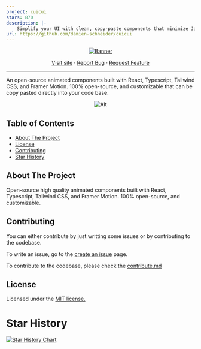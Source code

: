 ```yaml
---
project: cuicui
stars: 870
description: |-
    Simplify your UI with clean, copy-paste components that minimize JavaScript, maximize CSS, spark creativity, and empower you with code you fully own and understand.
url: https://github.com/damien-schneider/cuicui
---
```


<div align="center">
  <a href="https://github.com/damien-schneider/cuicui">
     <img src="/apps/website/public/metadata/banner-image.png" alt="Banner" />
  </a>
  <!-- <h1 align="left">CuiCui - A high quality react copy paste components library</h1> -->
  <p>
    <a href="https://cuicui.day/">Visit site</a>
    ·
    <a href="https://github.com/damien-schneider/cuicui/issues">Report Bug</a>
    ·
    <a href="https://github.com/damien-schneider/cuicui/issues">Request Feature</a>
  </p>
  <hr></hr>
  <p align="left">
   An open-source animated components built with React, Typescript, Tailwind CSS, and Framer Motion.
100% open-source, and customizable that can be copy pasted directly into your code base.
  </p>

![Alt](https://repobeats.axiom.co/api/embed/c72a9b3db3d7872f458beaa4db837cc58136ba99.svg "Repobeats analytics image")

</div>

## Table of Contents

- [About The Project](#about-the-project)
- [License](#license)
- [Contributing](#contributing)
- [Star History](#star-history)

## About The Project

Open-source high quality animated components built with React, Typescript, Tailwind CSS, and Framer Motion.
100% open-source, and customizable.

## Contributing

You can either contribute by just writting some issues or by contributing to the codebase.

To write an issue, go to the [create an issue](https://github.com/damien-schneider/cuicui/issues/new/choose) page.

To contribute to the codebase, please check the [contribute.md](https://github.com/damien-schneider/cuicui/blob/main/contribute.md)


## License

Licensed under the [MIT license.](https://github.com/damien-schneider/cuicui/blob/main/license.md)

# Star History

[![Star History Chart](https://api.star-history.com/svg?repos=damien-schneider/cuicui&type=Date)](https://star-history.com/#damien-schneider/cuicui&Date)

